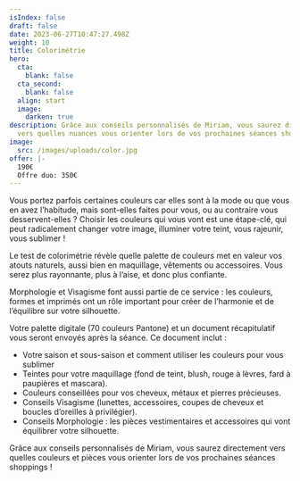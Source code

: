```yaml
---
isIndex: false
draft: false
date: 2023-06-27T10:47:27.498Z
weight: 10
title: Colorimétrie
hero:
  cta:
    blank: false
  cta_second:
    blank: false
  align: start
  image:
    darken: true
description: Grâce aux conseils personnalisés de Miriam, vous saurez directement
  vers quelles nuances vous orienter lors de vos prochaines séances shoppings !
image:
  src: /images/uploads/color.jpg
offer: |-
  190€
  Offre duo: 350€
---
```

Vous portez parfois certaines couleurs car elles sont à la mode ou que vous en avez l’habitude, mais sont-elles faites pour vous, ou au contraire vous desservent-elles ? Choisir les couleurs qui vous vont est une étape-clé, qui peut radicalement changer votre image, illuminer votre teint, vous rajeunir, vous sublimer !

Le test de colorimétrie révèle quelle palette de couleurs met en valeur vos atouts naturels, aussi bien en maquillage, vêtements ou accessoires. Vous serez plus rayonnante, plus à l’aise, et donc plus confiante.

Morphologie et Visagisme font aussi partie de ce service : les couleurs, formes et imprimés ont un rôle important pour créer de l’harmonie et de l’équilibre sur votre silhouette.

Votre palette digitale (70 couleurs Pantone) et un document récapitulatif vous seront envoyés après la séance. Ce document inclut :

* Votre saison et sous-saison et comment utiliser les couleurs pour vous sublimer
* Teintes pour votre maquillage (fond de teint, blush, rouge à lèvres, fard à paupières et mascara).
* Couleurs conseillées pour vos cheveux, métaux et pierres précieuses.
* Conseils Visagisme (lunettes, accessoires, coupes de cheveux et boucles d’oreilles à privilégier).
* Conseils Morphologie : les pièces vestimentaires et accessoires qui vont équilibrer votre silhouette.

Grâce aux conseils personnalisés de Miriam, vous saurez directement vers quelles couleurs et pièces vous orienter lors de vos prochaines séances shoppings !
